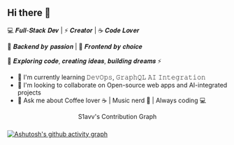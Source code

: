 Hi there 👋
-----------
💻 𝑭𝒖𝒍𝒍-𝑺𝒕𝒂𝒄𝒌 𝑫𝒆𝒗 | ⚡ 𝑪𝒓𝒆𝒂𝒕𝒐𝒓 | ☕ 𝑪𝒐𝒅𝒆 𝑳𝒐𝒗𝒆𝒓

🚀 𝑩𝒂𝒄𝒌𝒆𝒏𝒅 𝒃𝒚 𝒑𝒂𝒔𝒔𝒊𝒐𝒏 | 🔮 𝑭𝒓𝒐𝒏𝒕𝒆𝒏𝒅 𝒃𝒚 𝒄𝒉𝒐𝒊𝒄𝒆

🔭 𝑬𝒙𝒑𝒍𝒐𝒓𝒊𝒏𝒈 𝒄𝒐𝒅𝒆, 𝒄𝒓𝒆𝒂𝒕𝒊𝒏𝒈 𝒊𝒅𝒆𝒂𝒔, 𝒃𝒖𝒊𝒍𝒅𝒊𝒏𝒈 𝒅𝒓𝒆𝒂𝒎𝒔 ⚡

* 🧠  I'm currently learning 𝙳𝚎𝚟𝙾𝚙𝚜, 𝙶𝚛𝚊𝚙𝚑𝚀𝙻 𝙰𝙸 𝙸𝚗𝚝𝚎𝚐𝚛𝚊𝚝𝚒𝚘𝚗
* 👥  I'm looking to collaborate on Open-source web apps and AI-integrated projects
* 💬  Ask me about Coffee lover ☕ | Music nerd 🎵 | Always coding 💻

<p align="center">
  S1avv's Contribution Graph
</p>

### 
[![Ashutosh's github activity graph](https://github-readme-activity-graph.vercel.app/graph?username=S1avv&bg_color=fffff0&color=708090&line=24292e&point=24292e&area=true&hide_border=true&hide_title=true)](https://github.com/S1avv/github-readme-activity-graph)
